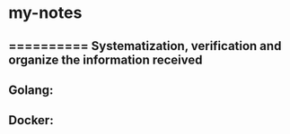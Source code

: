 # my-notes
==========
Systematization, verification and organize the information received
-------------------------------------------------------------------

Golang:
-------

Docker:
-------

